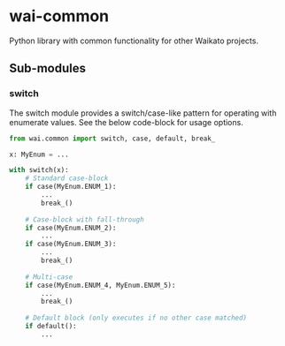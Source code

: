 # wai-common
Python library with common functionality for other Waikato projects.

## Sub-modules

### switch
The switch module provides a switch/case-like pattern for operating with enumerate
values. See the below code-block for usage options.

```python
from wai.common import switch, case, default, break_

x: MyEnum = ...

with switch(x):
    # Standard case-block
    if case(MyEnum.ENUM_1):
        ...
        break_()
        
    # Case-block with fall-through
    if case(MyEnum.ENUM_2):
        ...
    if case(MyEnum.ENUM_3):
        ...
        break_()
        
    # Multi-case
    if case(MyEnum.ENUM_4, MyEnum.ENUM_5):
        ...
        break_()
        
    # Default block (only executes if no other case matched)
    if default():
        ...
```